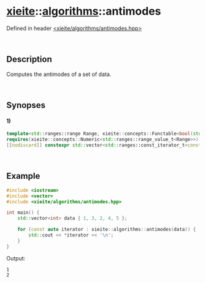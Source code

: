 # [xieite](../../xieite.md)\:\:[algorithms](../../algorithms.md)\:\:antimodes
Defined in header [<xieite/algorithms/antimodes.hpp>](../../../include/xieite/algorithms/antimodes.hpp)

&nbsp;

## Description
Computes the antimodes of a set of data.

&nbsp;

## Synopses
#### 1)
```cpp
template<std::ranges::range Range, xieite::concepts::Functable<bool(std::ranges::range_value_t<Range>, std::ranges::range_value_t<Range>)> LesserComparator = std::ranges::less>
requires(xieite::concepts::Numeric<std::ranges::range_value_t<Range>>)
[[nodiscard]] constexpr std::vector<std::ranges::const_iterator_t<const Range&>> antimodes(const Range& range, LesserComparator lesserComparator = LesserComparator()) noexcept;
```

&nbsp;

## Example
```cpp
#include <iostream>
#include <vector>
#include <xieite/algorithms/antimodes.hpp>

int main() {
    std::vector<int> data { 1, 3, 2, 4, 5 };

    for (const auto iterator : xieite::algorithms::antimodes(data)) {
        std::cout << *iterator << '\n';
    }
}
```
Output:
```
1
2
```
